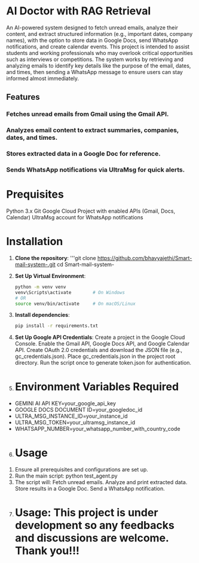 # AI Doctor with RAG Retrieval 

An AI-powered system designed to fetch unread emails, analyze their content, and extract structured information (e.g., important dates, company names), with the option to store data in Google Docs, send WhatsApp notifications, and create calendar events. This project is intended to assist students and working professionals who may overlook critical opportunities such as interviews or competitions. The system works by retrieving and analyzing emails to identify key details like the purpose of the email, dates, and times, then sending a WhatsApp message to ensure users can stay informed almost immediately.

## **Features**
### Fetches unread emails from Gmail using the Gmail API.
### Analyzes email content to extract summaries, companies, dates, and times.
### Stores extracted data in a Google Doc for reference.
### Sends WhatsApp notifications via UltraMsg for quick alerts.

# **Prequisites**
Python 3.x
Git
Google Cloud Project with enabled APIs (Gmail, Docs, Calendar)
UltraMsg account for WhatsApp notifications


# **Installation**
1. **Clone the repository**:
   '''git clone https://github.com/bhavyajethi/Smart-mail-system-.git
      cd Smart-mail-system-

2. **Set Up Virtual Environment**:  
   ```bash
   python -m venv venv
   venv\Scripts\activate        # On Windows
   # OR
   source venv/bin/activate     # On macOS/Linux

3. **Install dependencies**:  
   ```bash
   pip install -r requirements.txt

4. **Set Up Google API Credentials**: 
Create a project in the Google Cloud Console.
Enable the Gmail API, Google Docs API, and Google Calendar API.
Create OAuth 2.0 credentials and download the JSON file (e.g., gc_credentials.json).
Place gc_credentials.json in the project root directory.
Run the script once to generate token.json for authentication.

5. # **Environment Variables Required**
- GEMINI AI API KEY=your_google_api_key
- GOOGLE DOCS DOCUMENT ID=your_googledoc_id
- ULTRA_MSG_INSTANCE_ID=your_instance_id
- ULTRA_MSG_TOKEN=your_ultramsg_instance_id
- WHATSAPP_NUMBER=your_whatsapp_number_with_country_code

6. # **Usage**
1) Ensure all prerequisites and configurations are set up.
2) Run the main script: python test_agent.py
3) The script will:
Fetch unread emails.
Analyze and print extracted data.
Store results in a Google Doc.
Send a WhatsApp notification.

7.  # **Usage**: This project is under development so any feedbacks and discussions are welcome. Thank you!!!
